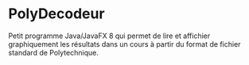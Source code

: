 # PolyDecodeur
Petit programme Java/JavaFX 8 qui permet de lire et affichier graphiquement les résultats dans un cours à partir du format de fichier standard de Polytechnique.

